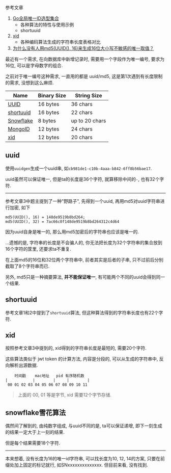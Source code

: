 参考文章

1. [Go全局唯一ID选型集合](https://blog.csdn.net/DouJiangMs/article/details/126066648)
    - 各种算法的特性与使用示例
    - shortuuid
2. [xid](https://github.com/rs/xid)
    - 各种编码算法生成的字符串长度表格对比
3. [为什么没有人用md5(UUID(), 16)来生成16位大小写不敏感的唯一取值？](https://segmentfault.com/q/1010000002949015)

最近有一个需求, 在向数据库中新增记录时, 需要用一个字段作为唯一编号, 要求为16位, 可以是字母数字的组合.

之前对于唯一编号这种需求, 一直用的都是 uuid/md5, 这是第1次遇到有长度限制的需求, 没想到这么麻烦.

| Name        | Binary Size | String Size    |
|-------------|-------------|----------------|
| [UUID]      | 16 bytes    | 36 chars       |
| [shortuuid] | 16 bytes    | 22 chars       |
| [Snowflake] | 8 bytes     | up to 20 chars |
| [MongoID]   | 12 bytes    | 24 chars       |
| [xid]       | 12 bytes    | 20 chars       |

[UUID]: https://en.wikipedia.org/wiki/Universally_unique_identifier
[shortuuid]: https://github.com/stochastic-technologies/shortuuid
[Snowflake]: https://blog.twitter.com/2010/announcing-snowflake
[MongoID]: https://docs.mongodb.org/manual/reference/object-id/
[xid]: https://github.com/rs/xid

## uuid

使用`uuidgen`生成一个uuid串, 如`cb981de1-c10b-4aaa-b842-6ff8b56bae17`.

uuid虽然可以保证唯一, 但是ta的长度是36个字符, 就算移除中间的`-`, 也有32个字符.

------

参考文章3中题主提到了一种"野路子", 先得到一个uuid, 再用md5对uuid字符串进行加密, 如下

```
md5(UUID(), 16) = 148de9519b8bd264;
md5(UUID(), 32) = 7ac66c0f148de9519b8bd264312c4d64
```

因为uuid自身是唯一的, 那么用md5加密后的字符串也应该是唯一的.

...遗憾的是, 字符串的长度是不会骗人的, 你无法把长度为32个字符串的集合放到16个字符的筐里, 还要求ta不重复.

在上面md5的16位和32位两个字符串中, 前者其实是后者的子串, 只不过前后分别截取了8个字符串而已.

另外, md5只是一种摘要算法, **并不能保证唯一**, 有可能两个不同的uuid会得到同一个结果.

## shortuuid

参考文章1和2中提到了`shortuuid`算法, 但这种算法得到的字符串长度也有22个字符.

## xid

按照参考文章3中提到的, xid得到的字符串长度是最短的, 需要20个字符.

这些算法类似于 jwt token 的计算方法, 内容是分段的, 可以从生成的字符串中, 反向解析出源数据.

```
    时间戳    mac地址   pid 有序随机数
|           |        |     |        |
 00 01 02 03 04 05 06 07 08 09 10 11
```

> 上面的 00, 01 等是字节, xid 需要12个字节存储.

## snowflake雪花算法

偶然间了解到的, 由纯数字组成, 与uuid不同的是, ta可以保证递增, 即下一刻生成的结果一定大于上一刻的结果.

但是每个结果需要18个字符.

------

本来想着, 没有长度为16的唯一id字符串, 可以找长度为10, 12, 14的方案, 只要在前缀处加上固定的标记就行, 如SNxxxxxxxxxxxxxx. 但目前来看, 没有找到.
